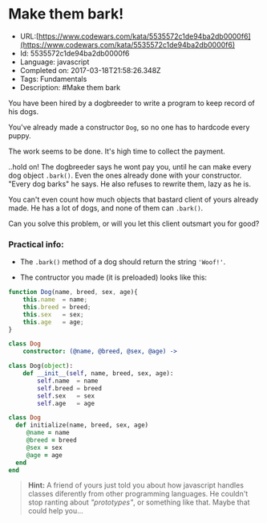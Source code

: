 # Make them bark!

 - URL:[https://www.codewars.com/kata/5535572c1de94ba2db0000f6](https://www.codewars.com/kata/5535572c1de94ba2db0000f6)
 - Id: 5535572c1de94ba2db0000f6
 - Language: javascript
 - Completed on: 2017-03-18T21:58:26.348Z
 - Tags: Fundamentals
 - Description:
#Make them bark

You have been hired by a dogbreeder to write a program to keep record of his dogs.

You've already made a constructor `Dog`, so no one has to hardcode every puppy.

The work seems to be done. It's high time to collect the payment.

..hold on! The dogbreeder says he wont pay you, until he can make every dog object `.bark()`. Even the ones already done with your constructor.
"Every dog barks" he says. He also refuses to rewrite them, lazy as he is.

You can't even count how much objects that bastard client of yours already made. He has a lot of dogs, and none of them can `.bark()`. 

Can you solve this problem, or will you let this client outsmart you for good?

### Practical info:

 - The `.bark()` method of a dog should return the string `'Woof!'`.

 - The contructor you made (it is preloaded) looks like this:

```javascript
function Dog(name, breed, sex, age){
    this.name  = name;
    this.breed = breed;
    this.sex   = sex;
    this.age   = age;
}
```
```coffeescript
class Dog
    constructor: (@name, @breed, @sex, @age) ->
```
```python
class Dog(object):
    def __init__(self, name, breed, sex, age):
        self.name  = name
        self.breed = breed
        self.sex   = sex
        self.age   = age
```
```ruby
class Dog
  def initialize(name, breed, sex, age)
     @name = name
     @breed = breed
     @sex = sex
     @age = age
  end
end
```

>**Hint:** A friend of yours just told you about how javascript handles classes diferently from other programming languages. He couldn't stop ranting about *"prototypes"*, or something like that. Maybe that could help you...
